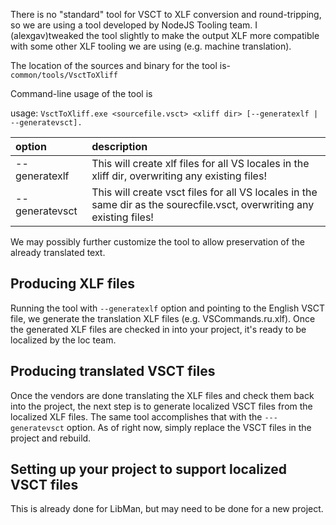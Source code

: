 There is no "standard" tool for VSCT to XLF conversion and round-tripping, so we are using a tool developed by NodeJS Tooling team. I (alexgav)tweaked the tool slightly to make the output XLF more compatible with some other XLF tooling we are using (e.g. machine translation). 

The location of the sources and binary for the tool is- ```common/tools/VsctToXliff```

Command-line usage of the tool is 

usage: ```VsctToXliff.exe <sourcefile.vsct> <xliff dir> [--generatexlf | --generatevsct].```

|option|description|
|:-- |:--|
|--generatexlf | This will create xlf files for all VS locales in the xliff dir, overwriting any existing files!|
|--generatevsct | This will create vsct files for all VS locales in the same dir as the sourecfile.vsct, overwriting any existing files!|

We may possibly further customize the tool to allow preservation of the already translated text.

## Producing XLF files

Running the tool with ```--generatexlf``` option and pointing to the English VSCT file, we generate the translation XLF files (e.g. VSCommands.ru.xlf). Once the generated XLF files are checked in into your project, it's ready to be localized by the loc team.

## Producing translated VSCT files

Once the vendors are done translating the XLF files and check them back into the project, the next step is to generate localized VSCT files from the localized XLF files. The same tool accomplishes that with the ```---generatevsct``` option. As of right now, simply replace the VSCT files in the project and rebuild.

## Setting up your project to support localized VSCT files

This is already done for LibMan, but may need to be done for a new project.

